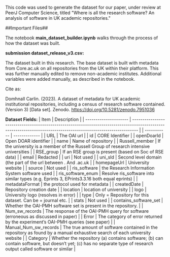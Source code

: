 
This code was used to generate the dataset for our paper, under review at PeerJ Computer Science, titled "Where is all the research software? An
analysis of software in UK academic repositories."

##Important Files##

The notebook **main_dataset_builder.ipynb** walks through the process of how the dataset was built.

**submission dataset_release_v3.csv:**

The dataset built in this research.  The base dataset is built with metadata from Core.ac.uk on all repositories from the UK within their platform.  This was further manually edited to remove non-academic institutes. Additional variables were added manually, as described in the notebook.

Cite as:

Domhnall Carlin. (2023). A dataset of metadata for UK academic institutional repositories, including a census of research software contained. (Version 3) [Data set]. Zenodo. https://doi.org/10.5281/zenodo.7951036



**Dataset Fields:**
| Item                  | Description                                                                                                                                                     |
| --------------------- | --------------------------------------------------------------------------------------------------------------------------------------------------------------- |
| \-----------          | \-------------                                                                                                                                                  |
| URL                   | The OAI url                                                                                                                                                     |
| id                    | CORE Identifier                                                                                                                                                 |
| openDoarId            | Open DOAR identifier                                                                                                                                            |
| name                  | Name of repository                                                                                                                                              |
| Russell_member        | If the university is a member of the Russell Group of research intensive universities                                                                           |
| RSE_group             | If an RSE group is present (based on Soc of RSE data)                                                                                                           |
| email                 | Redacted                                                                                                                                                        |
| uri                   | Not used                                                                                                                                                        |
| uni_sld               | Second level domain (the part of the url between . And .ac.uk                                                                                                   |
| homepageUrl           | University website                                                                                                                                              |
| source                | Not used                                                                                                                                                        |
| ris_software          | the Research Information System software used                                                                                                                   |
| ris_software_enum     | Resolve ris_software into similar types (e.g. Eprints 3, EPrints3.3.16 both equal eprints)                                                                      |
| metadataFormat        | the protocol used for metadata                                                                                                                                  |
| createdDate           | Repository creation date                                                                                                                                        |
| location              | location of university                                                                                                                                          |
| logo                  | University logo (resolves in error)                                                                                                                             |
| type                  | Only = Repository for this dataset. Can be = journal etc.                                                                                                       |
| stats                 | Not used                                                                                                                                                        |
| contains_software_set | Whether the OAI-PMH software set is present in the repository.                                                                                                  |
| Num_sw_records        | The response of the OAI-PMH query for software (erroneous as discussed in paper)                                                                                |
| Error                 | The category of error returned by the experiment’s OAI-PMH queries (see paper)                                                                                  |
| Manual_Num_sw_records | The true amount of software contained in the repository as found by a manual exhaustive search of each university website                                       |
| Category              | Whether the repository (a) contains software; (b) can contain software, but doesn’t yet; (c) has no separate type of research output called software or similar |
